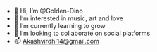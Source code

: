 - 👋 Hi, I’m @Golden-Dino
- 👀 I’m interested in music, art and love
- 🌱 I’m currently learning to grow 
- 💞️ I’m looking to collaborate on social platforms 
- 📫 Akashvirdhi14@gmail.com

<!---
Golden-Dino/Golden-Dino is a ✨ special ✨ repository because its `README.md` (this file) appears on your GitHub profile.
You can click the Preview link to take a look at your changes.
--->
